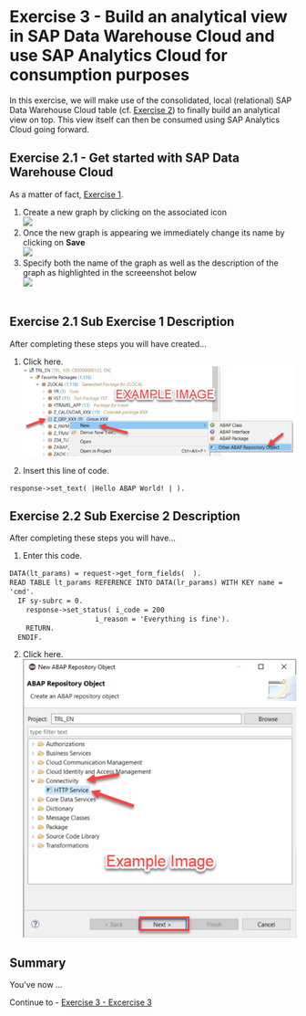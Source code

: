 # Exercise 3 - Build an analytical view in SAP Data Warehouse Cloud and use SAP Analytics Cloud for consumption purposes

In this exercise, we will make use of the consolidated, local (relational) SAP Data Warehouse Cloud table (cf. [Exercise 2](../ex2/README.md)) to finally build an analytical view on top. This view itself can then be consumed using SAP Analytics Cloud going forward.

## Exercise 2.1 - Get started with SAP Data Warehouse Cloud

As a matter of fact, [Exercise 1](../ex1/README.md).

1. Create a new graph by clicking on the associated icon
<br>![](./images/ex2_1.png)
2. Once the new graph is appearing we immediately change its name by clicking on <b> Save </b>
<br>![](./images/ex2_2.png)
3. Specify both the name of the graph as well as the description of the graph as highlighted in the screeenshot below
<br>![](./images/ex2_3.png)</br><br>






## Exercise 2.1 Sub Exercise 1 Description

After completing these steps you will have created...

1. Click here.
<br>![](/exercises/ex2/images/02_01_0010.png)

2.	Insert this line of code.
```abap
response->set_text( |Hello ABAP World! | ). 
```



## Exercise 2.2 Sub Exercise 2 Description

After completing these steps you will have...

1.	Enter this code.
```abap
DATA(lt_params) = request->get_form_fields(  ).
READ TABLE lt_params REFERENCE INTO DATA(lr_params) WITH KEY name = 'cmd'.
  IF sy-subrc = 0.
    response->set_status( i_code = 200
                     i_reason = 'Everything is fine').
    RETURN.
  ENDIF.

```

2.	Click here.
<br>![](/exercises/ex2/images/02_02_0010.png)

## Summary

You've now ...

Continue to - [Exercise 3 - Excercise 3 ](../ex3/README.md)
